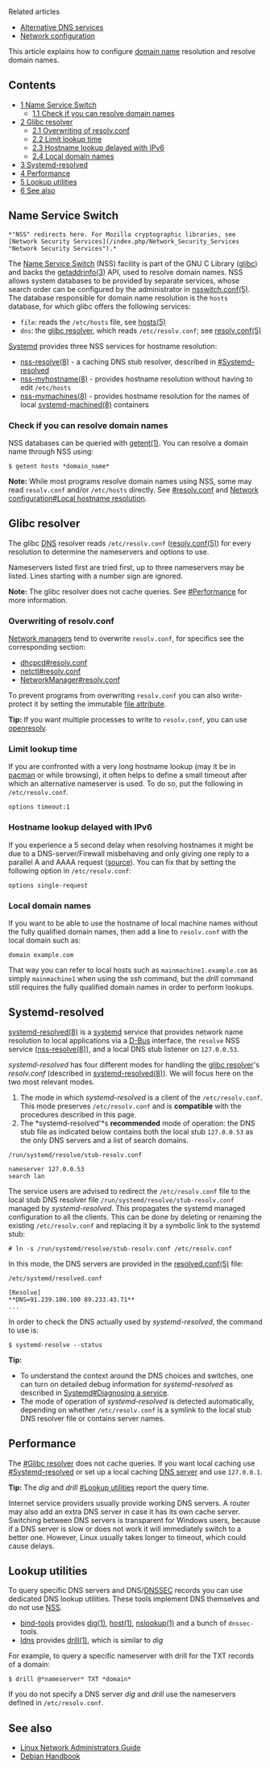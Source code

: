 Related articles

*   [Alternative DNS services](/index.php/Alternative_DNS_services "Alternative DNS services")
*   [Network configuration](/index.php/Network_configuration "Network configuration")

This article explains how to configure [domain name](https://en.wikipedia.org/wiki/Domain_name "wikipedia:Domain name") resolution and resolve domain names.

## Contents

*   [1 Name Service Switch](#Name_Service_Switch)
    *   [1.1 Check if you can resolve domain names](#Check_if_you_can_resolve_domain_names)
*   [2 Glibc resolver](#Glibc_resolver)
    *   [2.1 Overwriting of resolv.conf](#Overwriting_of_resolv.conf)
    *   [2.2 Limit lookup time](#Limit_lookup_time)
    *   [2.3 Hostname lookup delayed with IPv6](#Hostname_lookup_delayed_with_IPv6)
    *   [2.4 Local domain names](#Local_domain_names)
*   [3 Systemd-resolved](#Systemd-resolved)
*   [4 Performance](#Performance)
*   [5 Lookup utilities](#Lookup_utilities)
*   [6 See also](#See_also)

## Name Service Switch

	*"NSS" redirects here. For Mozilla cryptographic libraries, see [Network Security Services](/index.php/Network_Security_Services "Network Security Services").*

The [Name Service Switch](https://en.wikipedia.org/wiki/Name_Service_Switch "wikipedia:Name Service Switch") (NSS) facility is part of the GNU C Library ([glibc](https://www.archlinux.org/packages/?name=glibc)) and backs the [getaddrinfo(3)](https://jlk.fjfi.cvut.cz/arch/manpages/man/getaddrinfo.3) API, used to resolve domain names. NSS allows system databases to be provided by separate services, whose search order can be configured by the administrator in [nsswitch.conf(5)](https://jlk.fjfi.cvut.cz/arch/manpages/man/nsswitch.conf.5). The database responsible for domain name resolution is the `hosts` database, for which glibc offers the following services:

*   `file`: reads the `/etc/hosts` file, see [hosts(5)](https://jlk.fjfi.cvut.cz/arch/manpages/man/hosts.5)
*   `dns`: the [glibc resolver](#Glibc_resolver), which reads `/etc/resolv.conf`; see [resolv.conf(5)](https://jlk.fjfi.cvut.cz/arch/manpages/man/resolv.conf.5)

[Systemd](/index.php/Systemd "Systemd") provides three NSS services for hostname resolution:

*   [nss-resolve(8)](https://jlk.fjfi.cvut.cz/arch/manpages/man/nss-resolve.8) - a caching DNS stub resolver, described in [#Systemd-resolved](#Systemd-resolved)
*   [nss-myhostname(8)](https://jlk.fjfi.cvut.cz/arch/manpages/man/nss-myhostname.8) - provides hostname resolution without having to edit `/etc/hosts`
*   [nss-mymachines(8)](https://jlk.fjfi.cvut.cz/arch/manpages/man/nss-mymachines.8) - provides hostname resolution for the names of local [systemd-machined(8)](https://jlk.fjfi.cvut.cz/arch/manpages/man/systemd-machined.8) containers

### Check if you can resolve domain names

NSS databases can be queried with [getent(1)](https://jlk.fjfi.cvut.cz/arch/manpages/man/getent.1). You can resolve a domain name through NSS using:

```
$ getent hosts *domain_name*

```

**Note:** While most programs resolve domain names using NSS, some may read `resolv.conf` and/or `/etc/hosts` directly. See [#resolv.conf](#resolv.conf) and [Network configuration#Local hostname resolution](/index.php/Network_configuration#Local_hostname_resolution "Network configuration").

## Glibc resolver

The glibc [DNS](https://en.wikipedia.org/wiki/Domain_Name_System "wikipedia:Domain Name System") resolver reads `/etc/resolv.conf` ([resolv.conf(5)](https://jlk.fjfi.cvut.cz/arch/manpages/man/resolv.conf.5)) for every resolution to determine the nameservers and options to use.

Nameservers listed first are tried first, up to three nameservers may be listed. Lines starting with a number sign are ignored.

**Note:** The glibc resolver does not cache queries. See [#Performance](#Performance) for more information.

### Overwriting of resolv.conf

[Network managers](/index.php/Network_manager "Network manager") tend to overwrite `resolv.conf`, for specifics see the corresponding section:

*   [dhcpcd#resolv.conf](/index.php/Dhcpcd#resolv.conf "Dhcpcd")
*   [netctl#resolv.conf](/index.php/Netctl#resolv.conf "Netctl")
*   [NetworkManager#resolv.conf](/index.php/NetworkManager#resolv.conf "NetworkManager")

To prevent programs from overwriting `resolv.conf` you can also write-protect it by setting the immutable [file attribute](/index.php/File_attribute "File attribute").

**Tip:** If you want multiple processes to write to `resolv.conf`, you can use [openresolv](/index.php/Openresolv "Openresolv").

### Limit lookup time

If you are confronted with a very long hostname lookup (may it be in [pacman](/index.php/Pacman "Pacman") or while browsing), it often helps to define a small timeout after which an alternative nameserver is used. To do so, put the following in `/etc/resolv.conf`.

```
options timeout:1

```

### Hostname lookup delayed with IPv6

If you experience a 5 second delay when resolving hostnames it might be due to a DNS-server/Firewall misbehaving and only giving one reply to a parallel A and AAAA request ([source](http://udrepper.livejournal.com/20948.html)). You can fix that by setting the following option in `/etc/resolv.conf`:

```
options single-request

```

### Local domain names

If you want to be able to use the hostname of local machine names without the fully qualified domain names, then add a line to `resolv.conf` with the local domain such as:

```
domain example.com

```

That way you can refer to local hosts such as `mainmachine1.example.com` as simply `mainmachine1` when using the *ssh* command, but the *drill* command still requires the fully qualified domain names in order to perform lookups.

## Systemd-resolved

[systemd-resolved(8)](https://jlk.fjfi.cvut.cz/arch/manpages/man/systemd-resolved.8) is a [systemd](/index.php/Systemd "Systemd") service that provides network name resolution to local applications via a [D-Bus](/index.php/D-Bus "D-Bus") interface, the `resolve` NSS service ([nss-resolve(8)](https://jlk.fjfi.cvut.cz/arch/manpages/man/nss-resolve.8)), and a local DNS stub listener on `127.0.0.53`.

*systemd-resolved* has four different modes for handling the [glibc resolver](#Glibc_resolver)'s *resolv.conf* (described in [systemd-resolved(8)](https://jlk.fjfi.cvut.cz/arch/manpages/man/systemd-resolved.8#%2FETC%2FRESOLV.CONF)). We will focus here on the two most relevant modes.

1.  The mode in which *systemd-resolved* is a client of the `/etc/resolv.conf`. This mode preserves `/etc/resolv.conf` and is **compatible** with the procedures described in this page.
2.  The *systemd-resolved'*s **recommended** mode of operation: the DNS stub file as indicated below contains both the local stub `127.0.0.53` as the only DNS servers and a list of search domains.

 `/run/systemd/resolve/stub-resolv.conf` 
```
nameserver 127.0.0.53
search lan

```

The service users are advised to redirect the `/etc/resolv.conf` file to the local stub DNS resolver file `/run/systemd/resolve/stub-resolv.conf` managed by *systemd-resolved*. This propagates the systemd managed configuration to all the clients. This can be done by deleting or renaming the existing `/etc/resolv.conf` and replacing it by a symbolic link to the systemd stub:

```
# ln -s /run/systemd/resolve/stub-resolv.conf /etc/resolv.conf

```

In this mode, the DNS servers are provided in the [resolved.conf(5)](https://jlk.fjfi.cvut.cz/arch/manpages/man/resolved.conf.5) file:

 `/etc/systemd/resolved.conf` 
```
[Resolve]
**DNS=91.239.100.100 89.233.43.71**
...
```

In order to check the DNS actually used by *systemd-resolved*, the command to use is:

```
$ systemd-resolve --status

```

**Tip:**

*   To understand the context around the DNS choices and switches, one can turn on detailed debug information for *systemd-resolved* as described in [Systemd#Diagnosing a service](/index.php/Systemd#Diagnosing_a_service "Systemd").
*   The mode of operation of *systemd-resolved* is detected automatically, depending on whether `/etc/resolv.conf` is a symlink to the local stub DNS resolver file or contains server names.

## Performance

The [#Glibc resolver](#Glibc_resolver) does not cache queries. If you want local caching use [#Systemd-resolved](#Systemd-resolved) or set up a local caching [DNS server](/index.php/DNS_server "DNS server") and use `127.0.0.1`.

**Tip:** The *dig* and *drill* [#Lookup utilities](#Lookup_utilities) report the query time.

Internet service providers usually provide working DNS servers. A router may also add an extra DNS server in case it has its own cache server. Switching between DNS servers is transparent for Windows users, because if a DNS server is slow or does not work it will immediately switch to a better one. However, Linux usually takes longer to timeout, which could cause delays.

## Lookup utilities

To query specific DNS servers and DNS/[DNSSEC](/index.php/DNSSEC "DNSSEC") records you can use dedicated DNS lookup utilities. These tools implement DNS themselves and do not use [NSS](#Name_Service_Switch).

*   [bind-tools](https://www.archlinux.org/packages/?name=bind-tools) provides [dig(1)](https://jlk.fjfi.cvut.cz/arch/manpages/man/dig.1), [host(1)](https://jlk.fjfi.cvut.cz/arch/manpages/man/host.1), [nslookup(1)](https://jlk.fjfi.cvut.cz/arch/manpages/man/nslookup.1) and a bunch of `dnssec-` tools.
*   [ldns](https://www.archlinux.org/packages/?name=ldns) provides [drill(1)](https://jlk.fjfi.cvut.cz/arch/manpages/man/drill.1), which is similar to *dig*

For example, to query a specific nameserver with drill for the TXT records of a domain:

```
$ drill @*nameserver* TXT *domain*

```

If you do not specify a DNS server *dig* and *drill* use the nameservers defined in `/etc/resolv.conf`.

## See also

*   [Linux Network Administrators Guide](https://www.tldp.org/LDP/nag2/x-087-2-resolv.html)
*   [Debian Handbook](https://www.debian.org/doc/manuals/debian-handbook/sect.hostname-name-service.en.html#sect.name-resolution)